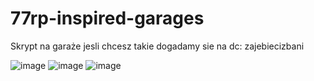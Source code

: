 # 77rp-inspired-garages

Skrypt na garaże jesli chcesz takie dogadamy sie na dc: zajebiecizbani

![image](https://github.com/user-attachments/assets/0acb43c9-882e-40c8-bc80-a9c9fc6350e4)
![image](https://github.com/user-attachments/assets/557981af-52e5-4714-adda-6b73a096ed7f)
![image](https://github.com/user-attachments/assets/64bacd83-f7a3-4664-846e-8a5e9c518e0f)


